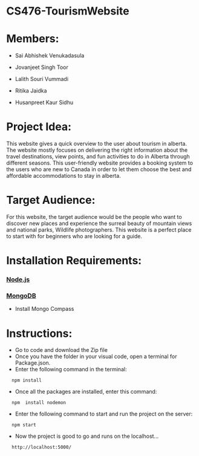 # CS476-TourismWebsite
# Members:

 - Sai Abhishek  Venukadasula
 * Jovanjeet Singh Toor 
 + Lalith Souri Vummadi
 - Ritika Jaidka
 * Husanpreet Kaur Sidhu
 

# Project Idea:

This website gives a quick overview to the user about tourism in alberta. The website mostly focuses on delivering the right information about the travel destinations, view points, and fun activities to do in Alberta through different seasons. This user-friendly website provides a booking system to the users who are new to Canada in order to let them choose the best and affordable accommodations to stay in alberta.

# Target Audience:

For this website, the target audience would be the people who want to discover new places and experience the surreal beauty of mountain views and national parks,  Wildlife photographers. This website is a perfect place to start with for beginners who are looking for a guide.

# Installation Requirements:

### [Node.js](https://nodejs.org/en/download)

### [MongoDB](https://www.mongodb.com/try/download/community)

 - Install Mongo Compass

# Instructions:

 - Go to code and download the Zip file
 - Once you have the folder in your visual code, open a terminal for  Package.json.
 - Enter the following command in the terminal:
 ```
   npm install
 ```
 - Once all the packages are installed, enter this command: 
 ```
   npm  install nodemon
 ```
 - Enter the following command to start and run the project on the server:
 ```
   npm start
 ```
 - Now the project is good to go and runs on the localhost...
 ```
   http://localhost:5000/
 ```

